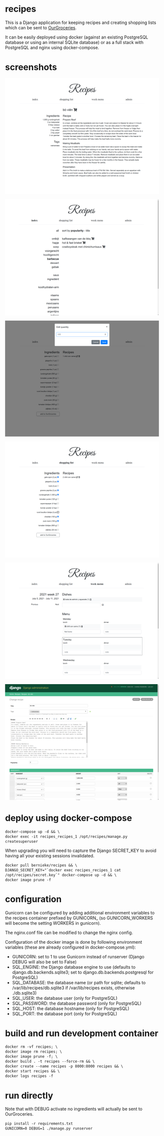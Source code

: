 recipes
=======

This is a Django application for keeping recipes and creating shopping lists which can be sent to [OurGroceries](https://www.ourgroceries.com).

It can be easily deployed using docker (against an existing PostgreSQL database or using an internal SQLite database) or as a full stack with PostgreSQL and nginx using docker-compose.

screenshots
===========

![recipe](screenshots/1-recipe.png)

![index](screenshots/2-index.png)

![quantity](screenshots/3-quantity.png)

![shopping list](screenshots/4-shopping_list.png)

![menu](screenshots/5-menu.png)

![admin](screenshots/6-admin.png)


deploy using docker-compose
===========================

```
docker-compose up -d && \
docker exec -it recipes_recipes_1 /opt/recipes/manage.py createsuperuser
```

When upgrading you will need to capture the Django SECRET_KEY to avoid having all your existing sessions invalidated.
```
docker pull bernieke/recipes && \
DJANGO_SECRET_KEY="`docker exec recipes_recipes_1 cat /opt/recipes/secret.key`" docker-compose up -d && \
docker image prune -f
```


configuration
=============

Gunicorn can be configured by adding additional environment variables to the recipes container prefixed by GUNICORN_ (so GUNICORN_WORKERS will become the setting WORKERS in gunicorn).

The nginx.conf file can be modified to change the nginx config.

Configuration of the docker image is done by following environment variables (these are already configured in docker-compose.yml):

* GUNICORN: set to 1 to use Gunicorn instead of runserver (Django DEBUG will also be set to False)
* SQL_ENGINE: the Django database engine to use (defaults to django.db.backends.sqlite3; set to django.db.backends.postgresql for PostgreSQL)
* SQL_DATABASE: the database name (or path for sqlite; defaults to /var/lib/recipes/db.sqlite3 if /var/lib/recipes exists, otherwise ./db.sqlite3)
* SQL_USER: the database user (only for PostgreSQL)
* SQL_PASSWORD: the database password (only for PostgreSQL)
* SQL_HOST: the database hostname (only for PostgreSQL)
* SQL_PORT: the database port (only for PostgreSQL)


build and run development container
===================================

```
docker rm -vf recipes; \
docker image rm recipes; \
docker image prune -f; \
docker build . -t recipes --force-rm && \
docker create --name recipes -p 8000:8000 recipes && \
docker start recipes && \
docker logs recipes -f
```


run directly
============

Note that with DEBUG activate no ingredients will actually be sent to OurGroceries.
```
pip install -r requirements.txt
GUNICORN=0 DEBUG=1 ./manage.py runserver
```
